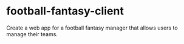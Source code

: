 # football-fantasy-client
Create a web app for a football fantasy manager that allows users to manage their teams.

